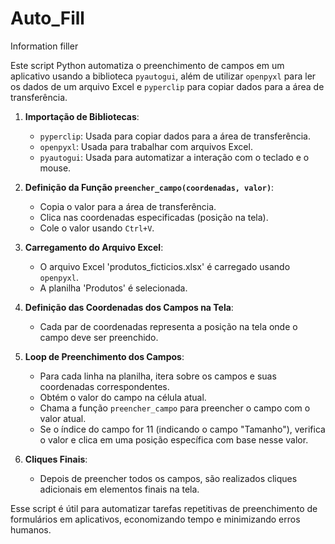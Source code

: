 # Auto_Fill
 Information filler

Este script Python automatiza o preenchimento de campos em um aplicativo usando a biblioteca `pyautogui`, além de utilizar `openpyxl` para ler os dados de um arquivo Excel e `pyperclip` para copiar dados para a área de transferência.

1. **Importação de Bibliotecas**:
   - `pyperclip`: Usada para copiar dados para a área de transferência.
   - `openpyxl`: Usada para trabalhar com arquivos Excel.
   - `pyautogui`: Usada para automatizar a interação com o teclado e o mouse.

2. **Definição da Função `preencher_campo(coordenadas, valor)`**:
   - Copia o valor para a área de transferência.
   - Clica nas coordenadas especificadas (posição na tela).
   - Cole o valor usando `Ctrl+V`.

3. **Carregamento do Arquivo Excel**:
   - O arquivo Excel 'produtos_ficticios.xlsx' é carregado usando `openpyxl`.
   - A planilha 'Produtos' é selecionada.

4. **Definição das Coordenadas dos Campos na Tela**:
   - Cada par de coordenadas representa a posição na tela onde o campo deve ser preenchido.

5. **Loop de Preenchimento dos Campos**:
   - Para cada linha na planilha, itera sobre os campos e suas coordenadas correspondentes.
   - Obtém o valor do campo na célula atual.
   - Chama a função `preencher_campo` para preencher o campo com o valor atual.
   - Se o índice do campo for 11 (indicando o campo "Tamanho"), verifica o valor e clica em uma posição específica com base nesse valor.

6. **Cliques Finais**:
   - Depois de preencher todos os campos, são realizados cliques adicionais em elementos finais na tela.

Esse script é útil para automatizar tarefas repetitivas de preenchimento de formulários em aplicativos, economizando tempo e minimizando erros humanos.
